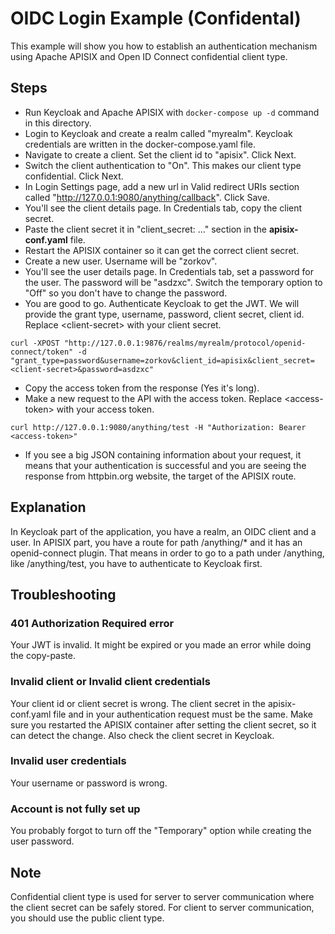 # OIDC Login Example (Confidental)

This example will show you how to establish an authentication mechanism using Apache APISIX and 
Open ID Connect confidential client type.

## Steps

- Run Keycloak and Apache APISIX with `docker-compose up -d` command in this directory.
- Login to Keycloak and create a realm called "myrealm". Keycloak credentials are written in the docker-compose.yaml file.
- Navigate to create a client. Set the client id to "apisix". Click Next.
- Switch the client authentication to "On". This makes our client type confidential. Click Next.
- In Login Settings page, add a new url in Valid redirect URIs section called "http://127.0.0.1:9080/anything/callback". Click Save.
- You'll see the client details page. In Credentials tab, copy the client secret.
- Paste the client secret it in "client_secret: ..." section in the <b>apisix-conf.yaml</b> file.
- Restart the APISIX container so it can get the correct client secret.
- Create a new user. Username will be "zorkov".
- You'll see the user details page. In Credentials tab, set a password for the user. The password will be "asdzxc". Switch the temporary
option to "Off" so you don't have to change the password.
- You are good to go. Authenticate Keycloak to get the JWT. We will provide the grant type, username, password, client secret, client id. Replace \<client-secret> with your client secret.
```
curl -XPOST "http://127.0.0.1:9876/realms/myrealm/protocol/openid-connect/token" -d "grant_type=password&username=zorkov&client_id=apisix&client_secret=<client-secret>&password=asdzxc"
```
- Copy the access token from the response (Yes it's long).
- Make a new request to the API with the access token. Replace \<access-token> with your access token.
```
curl http://127.0.0.1:9080/anything/test -H "Authorization: Bearer <access-token>"
```
- If you see a big JSON containing information about your request, it means that your authentication is successful and you are seeing the
response from httpbin.org website, the target of the APISIX route.

## Explanation
In Keycloak part of the application, you have a realm, an OIDC client and a user. In APISIX part, you have a route for path /anything/* and it has
an openid-connect plugin. That means in order to go to a path under /anything, like /anything/test, you have to authenticate to Keycloak first.

## Troubleshooting
### 401 Authorization Required error
Your JWT is invalid. It might be expired or you made an error while doing the copy-paste.

### Invalid client or Invalid client credentials
Your client id or client secret is wrong. The client secret in the apisix-conf.yaml file and in your authentication request must be the same.
Make sure you restarted the APISIX container after setting the client secret, so it can detect the change. Also check the client secret in Keycloak.

### Invalid user credentials
Your username or password is wrong.

### Account is not fully set up
You probably forgot to turn off the "Temporary" option while creating the user password.

## Note
Confidential client type is used for server to server communication where the client secret can be safely stored.
For client to server communication, you should use the public client type.

